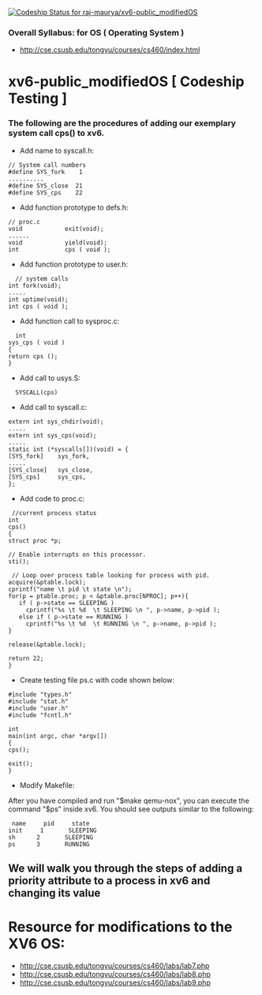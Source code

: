 [ ![Codeship Status for raj-maurya/xv6-public_modifiedOS](https://app.codeship.com/projects/fb480390-2aaa-0135-9536-463a645743d5/status?branch=master)](https://app.codeship.com/projects/223962)

### Overall Syllabus: for OS ( Operating System )

 - http://cse.csusb.edu/tongyu/courses/cs460/index.html

# xv6-public_modifiedOS   [ Codeship Testing ]

### The following are the procedures of adding our exemplary system call cps() to xv6.

 - Add name to syscall.h:
 
 ``` 
 // System call numbers
#define SYS_fork    1
..........
#define SYS_close  21
#define SYS_cps    22
 ``` 
  - Add function prototype to defs.h:
  ``` 
  // proc.c
void            exit(void);
......
void            yield(void);
int             cps ( void ); 
  ```   
 
 - Add function prototype to user.h:
  ``` 
    // system calls
int fork(void);
.....
int uptime(void);
int cps ( void );
   ``` 
     
  - Add function call to sysproc.c:
  
   ``` 
     int
sys_cps ( void )
{
  return cps ();
}  
   ```
        
   - Add call to usys.S:
   
   ```
     SYSCALL(cps)
   ```
       
   - Add call to syscall.c:
   
   ```   
extern int sys_chdir(void);
.....
extern int sys_cps(void);
.....
static int (*syscalls[])(void) = {
[SYS_fork]    sys_fork,
.....
[SYS_close]   sys_close,
[SYS_cps]     sys_cps,
};    
   ```
     
     
   - Add code to proc.c:
    
   ``` 
    //current process status
int
cps()
{
  struct proc *p;
  
  // Enable interrupts on this processor.
  sti();

    // Loop over process table looking for process with pid.
  acquire(&ptable.lock);
  cprintf("name \t pid \t state \n");
  for(p = ptable.proc; p < &ptable.proc[NPROC]; p++){
      if ( p->state == SLEEPING )
        cprintf("%s \t %d  \t SLEEPING \n ", p->name, p->pid );
      else if ( p->state == RUNNING )
        cprintf("%s \t %d  \t RUNNING \n ", p->name, p->pid );
  }
  
  release(&ptable.lock);
  
  return 22;
}  
   ``` 
 
  - Create testing file ps.c with code shown below:
   ```
   #include "types.h"
#include "stat.h"
#include "user.h"
#include "fcntl.h"

int
main(int argc, char *argv[])
{
  cps();

  exit();
}
  
   ```
  
  - Modify Makefile:
   
   After you have compiled and run "$make qemu-nox", you can execute the command "$ps" inside xv6. You should see outputs similar to the following:
   
   ```
    name 	 pid 	 state 
init 	 1  	 SLEEPING 
 sh 	 2  	 SLEEPING 
 ps 	 3  	 RUNNING 
   
   ```
## We will walk you through the steps of adding a priority attribute to a process in xv6 and changing its value



# Resource for modifications to the XV6 OS:

 - http://cse.csusb.edu/tongyu/courses/cs460/labs/lab7.php
 - http://cse.csusb.edu/tongyu/courses/cs460/labs/lab8.php
 - http://cse.csusb.edu/tongyu/courses/cs460/labs/lab9.php
 
 
